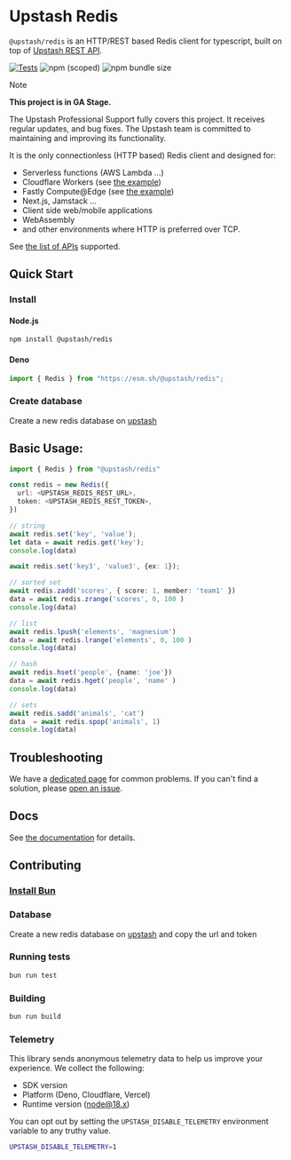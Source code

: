 # Upstash Redis

`@upstash/redis` is an HTTP/REST based Redis client for typescript, built on top
of [Upstash REST API](https://docs.upstash.com/features/restapi).

[![Tests](https://github.com/upstash/upstash-redis/actions/workflows/tests.yaml/badge.svg)](https://github.com/upstash/upstash-redis/actions/workflows/tests.yaml)
![npm (scoped)](https://img.shields.io/npm/v/@upstash/redis)
![npm bundle size](https://img.shields.io/bundlephobia/minzip/@upstash/redis)

> [!NOTE]  
> **This project is in GA Stage.**
>
> The Upstash Professional Support fully covers this project. It receives regular updates, and bug fixes. The Upstash team is committed to maintaining and improving its functionality.

It is the only connectionless (HTTP based) Redis client and designed for:

- Serverless functions (AWS Lambda ...)
- Cloudflare Workers (see
  [the example](https://github.com/upstash/upstash-redis/tree/main/examples/cloudflare-workers))
- Fastly Compute@Edge (see
  [the example](https://github.com/upstash/upstash-redis/tree/main/examples/fastly))
- Next.js, Jamstack ...
- Client side web/mobile applications
- WebAssembly
- and other environments where HTTP is preferred over TCP.

See
[the list of APIs](https://upstash.com/docs/redis/overall/rediscompatibility)
supported.

## Quick Start

### Install

#### Node.js

```bash
npm install @upstash/redis
```

#### Deno

```ts
import { Redis } from "https://esm.sh/@upstash/redis";
```

### Create database

Create a new redis database on [upstash](https://console.upstash.com/)

## Basic Usage:

```ts
import { Redis } from "@upstash/redis"

const redis = new Redis({
  url: <UPSTASH_REDIS_REST_URL>,
  token: <UPSTASH_REDIS_REST_TOKEN>,
})

// string
await redis.set('key', 'value');
let data = await redis.get('key');
console.log(data)

await redis.set('key3', 'value3', {ex: 1});

// sorted set
await redis.zadd('scores', { score: 1, member: 'team1' })
data = await redis.zrange('scores', 0, 100 )
console.log(data)

// list
await redis.lpush('elements', 'magnesium')
data = await redis.lrange('elements', 0, 100 )
console.log(data)

// hash
await redis.hset('people', {name: 'joe'})
data = await redis.hget('people', 'name' )
console.log(data)

// sets
await redis.sadd('animals', 'cat')
data  = await redis.spop('animals', 1)
console.log(data)
```

## Troubleshooting

We have a
[dedicated page](https://docs.upstash.com/redis/sdks/javascriptsdk/troubleshooting)
for common problems. If you can't find a solution, please
[open an issue](https://github.com/upstash/upstash-redis/issues/new).

## Docs

See [the documentation](https://upstash.com/docs/redis/sdks/ts/overview) for
details.

## Contributing

### [Install Bun](https://bun.sh/docs/installation)

### Database

Create a new redis database on [upstash](https://console.upstash.com/) and copy
the url and token

### Running tests

```sh
bun run test
```

### Building

```sh
bun run build
```

### Telemetry

This library sends anonymous telemetry data to help us improve your experience.
We collect the following:

- SDK version
- Platform (Deno, Cloudflare, Vercel)
- Runtime version (node@18.x)

You can opt out by setting the `UPSTASH_DISABLE_TELEMETRY` environment variable
to any truthy value.

```sh
UPSTASH_DISABLE_TELEMETRY=1
```
